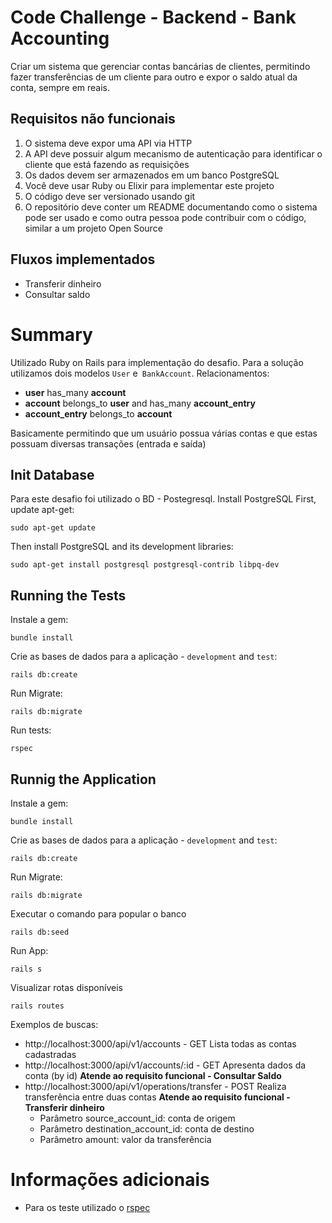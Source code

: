 # Code Challenge - Backend - Bank Accounting

Criar um sistema que gerenciar contas bancárias de clientes, permitindo fazer transferências de um cliente para outro e expor o saldo atual da conta, sempre em reais.


## Requisitos não funcionais 

 1. O sistema deve expor uma API via HTTP 
 2. A API deve possuir algum mecanismo de autenticação para identificar o cliente que está fazendo as requisições 
 3.  Os dados devem ser armazenados em um banco PostgreSQL 
 4. Você deve usar Ruby ou Elixir para implementar este projeto
 5. O código deve ser versionado usando git 
 6. O repositório deve conter um README documentando como o sistema pode ser usado e como outra pessoa pode contribuir com o código, similar a um projeto Open Source

## Fluxos implementados
 - Transferir dinheiro 
-  Consultar saldo

#  Summary

Utilizado Ruby on Rails para implementação do desafio. Para a solução utilizamos dois modelos `User` e` BankAccount`.
Relacionamentos:
-  **user**  has_many **account**
-  **account** belongs_to **user** and has_many **account_entry**
-  **account_entry** belongs_to **account**

Basicamente permitindo que um usuário possua várias contas e que estas possuam diversas transações (entrada e saída)

## Init Database

Para este desafio foi utilizado o BD - Postegresql. Install PostgreSQL
First, update apt-get:

    sudo apt-get update
    
Then install PostgreSQL and its development libraries:

    sudo apt-get install postgresql postgresql-contrib libpq-dev

## Running the Tests

Instale a gem:

    bundle install

Crie as bases de dados para a aplicação - `development`  and  `test`:

    rails db:create

Run Migrate:

    rails db:migrate

Run tests:

    rspec

##  Runnig the Application

Instale a gem:

    bundle install

Crie as bases de dados para a aplicação - `development`  and  `test`:

    rails db:create

Run Migrate:

    rails db:migrate

Executar o comando para popular o banco

    rails db:seed
    
Run App:

    rails s

Visualizar rotas disponíveis

    rails routes


Exemplos de buscas:

- http://localhost:3000/api/v1/accounts - GET Lista todas as contas cadastradas
- http://localhost:3000/api/v1/accounts/:id - GET Apresenta dados da conta (by id) **Atende ao requisito funcional - Consultar Saldo**
- http://localhost:3000/api/v1/operations/transfer - POST Realiza transferência entre duas contas **Atende ao requisito funcional - Transferir dinheiro**
  - Parâmetro source_account_id: conta de origem
  - Parâmetro destination_account_id: conta de destino
  - Parâmetro amount: valor da transferência


# Informações adicionais

- Para os teste utilizado o [rspec](https://github.com/rspec/rspec-rails)